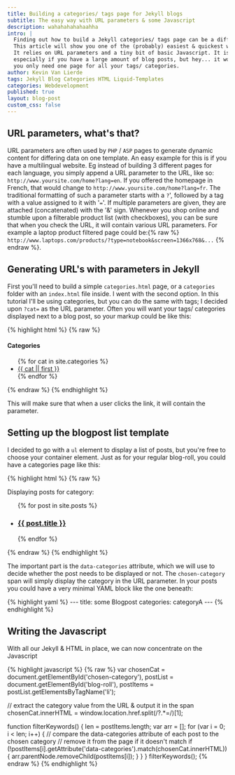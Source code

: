 ```yaml
---
title: Building a categories/ tags page for Jekyll blogs
subtitle: The easy way with URL parameters & some Javascript
description: wahahahahahaahha
intro: |
  Finding out how to build a Jekyll categories/ tags page can be a difficult task.
  This article will show you one of the (probably) easiest & quickest ways to achieve this. 
  It relies on URL parameters and a tiny bit of basic Javascript. It isn't the cleanest solution,
  especially if you have a large amount of blog posts, but hey... it works! And the great thing is
  you only need one page for all your tags/ categories. 
author: Kevin Van Lierde
tags: Jekyll Blog Categories HTML Liquid-Templates
categories: Webdevelopment
published: true
layout: blog-post
custom_css: false
---
```


<section itemprop="articleSection">
  <h2>URL parameters, what's that?</h2>
  <p>URL parameters are often used by <code>PHP</code> / <code>ASP</code> pages to generate dynamic content for differing data on one template. 
  An easy example for this is if you have a multilingual website. Eg instead of building 3 different pages for each language,
  you simply append a URL parameter to the URL, like so: <code>http://www.yoursite.com/home?lang=en</code>. If you offered the homepage in French, that would change to <code>http://www.yoursite.com/home?lang=fr</code>. 
  The traditional formatting of such a parameter starts with a <code title="question mark">?</code>', followed by a tag with a value assigned to it with '<code title="equals sign">=</code>'. If multiple parameters are given, they are attached (concatenated) with the '&amp;' sign. Whenever you shop online and stumble upon a filterable product list (with checkboxes), you can be sure that when you check the URL, it will contain various URL parameters. For example a laptop product filtered page could be:{% raw %} <code>http://www.laptops.com/products/?type=notebook&screen=1366x768&...</code> {% endraw %}.</p>
</section>
<section itemprop="articleSection">
<h2>Generating URL's with parameters in Jekyll</h2>
<p>First you'll need to build a simple <code>categories.html</code> page, or a <code>categories</code> folder with an <code>index.html</code> file inside.
I went with the second option. In this tutorial I'll be using categories, but you can do the same with tags; I decided upon <code>?cat=</code> as the URL parameter. Often you will want your tags/ categories displayed next to a blog post, so your markup could be like this:
</p>
{% highlight html %}
{% raw %}
<aside>
  <h4>Categories</h4>
  <ul>
    {% for cat in site.categories %}
    <li>
      <a href="{{site.url}}/categories/?cat={{ cat || first }}">{{ cat || first }}</a>
    </li>
    {% endfor %}
  </ul>
</aside>
{% endraw %}
{% endhighlight %}
<p>This will make sure that when a user clicks the link, it will contain the parameter.</p>
</section>
<section itemprop="articleSection">
<h2>Setting up the blogpost list template</h2>
<p> I decided to go with a <code>ul</code> element to display a list of posts, but you're free to choose your container element.  Just as for your regular blog-roll, you could have a categories page like this:</p>
{% highlight html %}
{% raw %}
<p>Displaying posts for category: <span id="chosen-category"></span></p>
<ul id="blog-roll">
  {% for post in site.posts %}
     <li class="post" data-categories="{{ post.categories }}">
        <a href="{{ post.url }}" class="post-url">
        <h3 class="post-title">{{ post.title }}</h3>
    </a>
     </li>
  {% endfor %}
</ul>
{% endraw %}
{% endhighlight %}
<p>The important  part is the <code>data-categories</code> attribute, which we will use to decide whether the post needs to be displayed or not. The <code>chosen-category</code> span will simply display the category in the URL parameter. In your posts you could have a very minimal YAML block like the one beneath:</p>
{% highlight yaml %}
---
title: some Blogpost
categories: categoryA
---
{% endhighlight %}

</section>
<section itemprop="articleSection">

<h2>Writing the Javascript</h2>

<p>With all our Jekyll & HTML in place, we can now concentrate on the Javascript</p>

{% highlight javascript %}
{% raw %}
var chosenCat = document.getElementById('chosen-category'),
    postList = document.getElementById('blog-roll'),
    postItems = postList.getElementsByTagName('li');

// extract the category value from the URL & output it in the span
chosenCat.innerHTML = window.location.href.split(/\?.*\=/)[1];

function filterKeywords() {
  len = postItems.length;
  var arr = [];
  for (var i = 0; i < len; i++) {
    // compare the data-categories attribute of each post to the chosen category
    // remove it from the page if it doesn't match
    if (!postItems[i].getAttribute('data-categories').match(chosenCat.innerHTML)) {
      arr.parentNode.removeChild(postItems[i]);
    }
  }
}
filterKeywords();
{% endraw %}
{% endhighlight %}

</section>